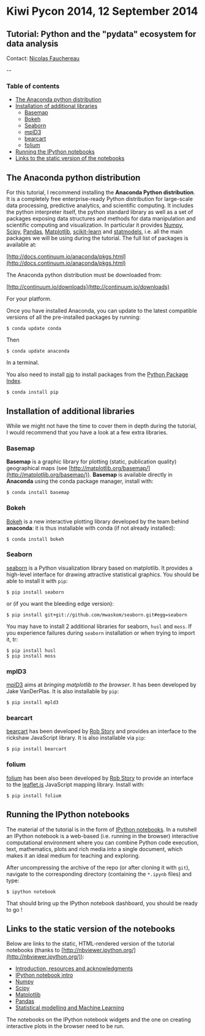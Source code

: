 # Kiwi Pycon 2014, 12 September 2014

## Tutorial: Python and the "pydata" ecosystem for data analysis

Contact: [Nicolas Fauchereau](mailto:Nicolas.Fauchereau@gmail.com)

--

### Table of contents

- [The Anaconda python distribution](#the-anaconda-python-distribution)
- [Installation of additional libraries](#installation-of-additional-libraries)
  - [Basemap](#basemap)
  - [Bokeh](#bokeh)
  - [Seaborn](#seaborn)
  - [mplD3](#mplD3)
  - [bearcart](#bearcart)
  - [folium](#folium)
- [Running the IPython notebooks](#running-the-ipython-notebooks)
- [Links to the static version of the notebooks](#links-to-the-static-version-of-the-notebooks)

## The Anaconda python distribution

For this tutorial, I recommend installing the **Anaconda Python distribution**. It is a completely free enterprise-ready Python distribution for large-scale data processing, predictive analytics, and scientific computing. It includes the python interpreter itself, the python standard library as well as a set of packages exposing data structures and methods for data manipulation and scientific computing and visualization. In particular it provides [Numpy](http://www.numpy.org/), [Scipy](http://www.scipy.org/), [Pandas](http://pandas.pydata.org/), [Matplotlib](http://matplotlib.org/), [scikit-learn](http://scikit-learn.org/stable/) and [statmodels](http://statsmodels.sourceforge.net/), i.e. all the main packages we will be using during the tutorial. The full list of packages is available at:

[http://docs.continuum.io/anaconda/pkgs.html](http://docs.continuum.io/anaconda/pkgs.html)

The Anaconda python distribution must be downloaded from:

[http://continuum.io/downloads](http://continuum.io/downloads)

For your platform.

Once you have installed Anaconda, you can update to the latest compatible versions of all the pre-installed packages by running:

```
$ conda update conda
```

Then

```
$ conda update anaconda
```

In a terminal.

You also need to install [pip](https://github.com/pypa/pip) to install packages from the [Python Package Index](http://pypi.python.org/pypi).

```
$ conda install pip
```

## Installation of additional libraries

While we might not have the time to cover them in depth during the tutorial, I would recommend that you have a look at a few extra libraries.

### Basemap

**Basemap** is a graphic library for plotting (static, publication quality) geographical maps (see [http://matplotlib.org/basemap/](http://matplotlib.org/basemap/)). **Basemap** is available directly in **Anaconda** using the conda package manager, install with:

```
$ conda install basemap
```

### Bokeh

[Bokeh]() is a new interactive plotting library developed by the team behind **anaconda**: it is thus installable with conda (if not already installed):

```
$ conda install bokeh
```

### Seaborn

[seaborn](http://web.stanford.edu/~mwaskom/software/seaborn/) is a Python visualization library based on matplotlib. It provides a high-level interface for drawing attractive statistical graphics. You should be able to install it with ```pip```:

```
$ pip install seaborn
```
or (if you want the bleeding edge version):

```
$ pip install git+git://github.com/mwaskom/seaborn.git#egg=seaborn
```

You may have to install 2 additional libraries for seaborn, `husl` and `moss`. If you experience failures during `seaborn` installation or when trying to import it, tr:  

```
$ pip install husl
$ pip install moss
```

### mplD3

[mplD3](http://mpld3.github.io/) aims at *bringing matplotlib to the browser*. It has been developed by Jake VanDerPlas. It is also installable by ```pip```:

```
$ pip install mpld3
```

### bearcart

[bearcart](https://github.com/wrobstory/bearcart) has been developed by [Rob Story](http://wrobstory.github.io/) and provides an interface to the rickshaw JavaScript library. It is also installable via ```pip```:

```
$ pip install bearcart
```

### folium

[folium](https://github.com/wrobstory/folium)  has been also been developed by [Rob Story](http://wrobstory.github.io/) to provide an interface to the [leaflet.js](http://leafletjs.com/) JavaScript mapping library. Install with:

```
$ pip install folium
```

## Running the IPython notebooks

The material of the tutorial is in the form of [IPython notebooks](http://ipython.org/notebook.html). In a nutshell an IPython notebook is a web-based (i.e. running in the browser) interactive computational environment where you can combine Python code execution, text, mathematics, plots and rich media into a single document, which makes it an ideal medium for teaching and exploring.

After uncompressing the archive of the repo (or after cloning it with ```git```), navigate to the corresponding directory (containing the ```*.ipynb``` files) and type:

```
$ ipython notebook
```

That should bring up the IPython notebook dashboard, you should be ready to go !

## Links to the static version of the notebooks

Below are links to the static, HTML-rendered version of the tutorial notebooks (thanks to [http://nbviewer.ipython.org/](http://nbviewer.ipython.org/)):

+ [Introduction, resources and acknowledgments](http://nbviewer.ipython.org/github/nicolasfauchereau/Kiwi_pycon/blob/master/Introduction.ipynb)
+ [IPython notebook intro](http://nbviewer.ipython.org/urls/raw.github.com/nicolasfauchereau/Kiwi_pycon/master/IPython_notebook.ipynb)
+ [Numpy](http://nbviewer.ipython.org/urls/raw.github.com/nicolasfauchereau/Kiwi_pycon/master/Numpy.ipynb)
+ [Scipy](http://nbviewer.ipython.org/urls/raw.github.com/nicolasfauchereau/Kiwi_pycon/master/Scipy.ipynb)
+ [Matplotlib](http://nbviewer.ipython.org/urls/raw.github.com/nicolasfauchereau/Kiwi_pycon/master/Matplotlib.ipynb)
+ [Pandas](http://nbviewer.ipython.org/urls/raw.github.com/nicolasfauchereau/Kiwi_pycon/master/Pandas.ipynb)
+ [Statistical modelling and Machine Learning](http://nbviewer.ipython.org/urls/raw.github.com/nicolasfauchereau/Kiwi_pycon/master/statistical_modelling.ipynb)

The notebooks on the IPython notebook widgets and the one on creating interactive plots in the browser need to be run.
